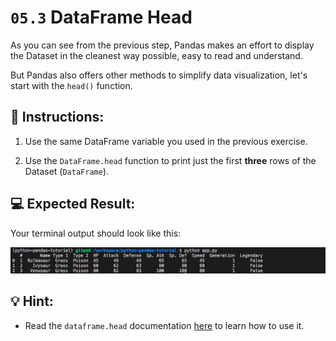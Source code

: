 # `05.3` DataFrame Head 

As you can see from the previous step, Pandas makes an effort to display the Dataset in the cleanest way possible, easy to read and understand.

But Pandas also offers other methods to simplify data visualization, let's start with the `head()` function.

## 📝 Instructions:

1. Use the same DataFrame variable you used in the previous exercise.

2. Use the `DataFrame.head` function to print just the first **three** rows of the Dataset (`DataFrame`).


## 💻 Expected Result:

Your terminal output should look like this:

![Expected result](../../assets/dataframe-head.png)

## 💡 Hint: 

+ Read the `dataframe.head` documentation [here](https://pandas.pydata.org/docs/reference/api/pandas.DataFrame.head.html#pandas-dataframe-head) to learn how to use it.
